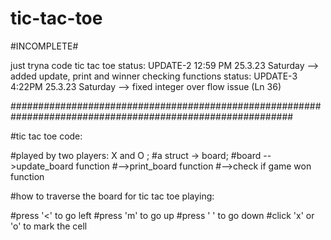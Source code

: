 # tic-tac-toe

#INCOMPLETE#

just tryna code tic tac toe
status: UPDATE-2 12:59 PM 25.3.23 Saturday  --> added update, print and winner checking functions
status: UPDATE-3 4:22PM 25.3.23 Saturday    --> fixed integer over flow issue (Ln 36)





########################################################################################################### 

#tic tac toe code:

#played by two players: X and O ;
#a struct -> board;
#board -->update_board function
      #-->print_board function
      #-->check if game won function

#how to traverse the board for tic tac toe playing:

 #press '<' to go left
 #press 'm' to go up
 #press ' ' to go down
 #click 'x' or 'o' to mark the cell
    
